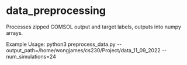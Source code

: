 # data_preprocessing

Processes zipped COMSOL output and target labels, outputs into numpy arrays.

Example Usage:
python3 preprocess_data.py --output_path=/home/wongjames/cs230/Project/data_11_09_2022 --num_simulations=24

